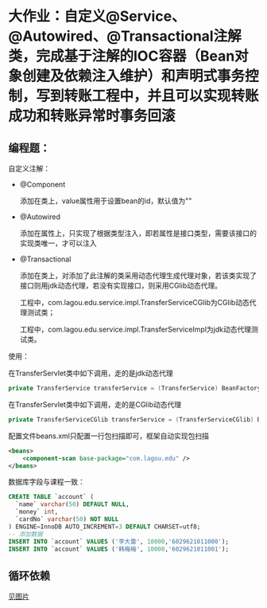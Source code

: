 # 大作业：自定义@Service、@Autowired、@Transactional注解类，完成基于注解的IOC容器（Bean对象创建及依赖注入维护）和声明式事务控制，写到转账工程中，并且可以实现转账成功和转账异常时事务回滚

## 编程题：

自定义注解：

- @Component

  添加在类上，value属性用于设置bean的id，默认值为""

- @Autowired

  添加在属性上，只实现了根据类型注入，即若属性是接口类型，需要该接口的实现类唯一，才可以注入

- @Transactional

  添加在类上，对添加了此注解的类采用动态代理生成代理对象，若该类实现了接口则用jdk动态代理，若没有实现接口，则采用CGlib动态代理。

  工程中，com.lagou.edu.service.impl.TransferServiceCGlib为CGlib动态代理测试类；

  工程中，com.lagou.edu.service.impl.TransferServiceImpl为jdk动态代理测试类。

使用：

在TransferServlet类中如下调用，走的是jdk动态代理

```java
private TransferService transferService = (TransferService) BeanFactoryAnnotation.getBean("transferService");
```

在TransferServlet类中如下调用，走的是CGlib动态代理

```java
private TransferServiceCGlib transferService = (TransferServiceCGlib) BeanFactoryAnnotation.getBean("transferServiceCGlib");
```

配置文件beans.xml只配置一行包扫描即可，框架自动实现包扫描

```xml
<beans>
    <component-scan base-package="com.lagou.edu" />
</beans>
```

数据库字段与课程一致：

```sql
CREATE TABLE `account` (
  `name` varchar(50) DEFAULT NULL,
  `money` int,
  `cardNo` varchar(50) NOT NULL
) ENGINE=InnoDB AUTO_INCREMENT=3 DEFAULT CHARSET=utf8;
-- 添加数据
INSERT INTO `account` VALUES ('李大雷', 10000,'6029621011000');
INSERT INTO `account` VALUES ('韩梅梅', 10000,'6029621011001');
```

## 循环依赖

[见图片](https://github.com/gcgo/lagou-transfer/blob/master/%E5%BE%AA%E7%8E%AF%E4%BE%9D%E8%B5%96.jpg)